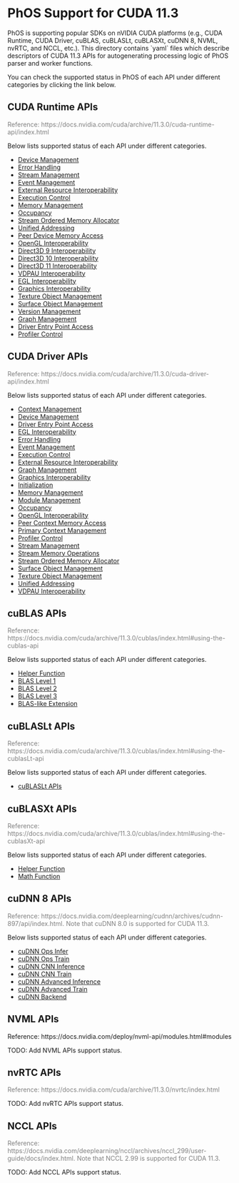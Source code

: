 <h1>PhOS Support for CUDA 11.3</h1>

<p>
PhOS is supporting popular SDKs on nVIDIA CUDA platforms (e.g., CUDA Runtime, CUDA Driver, cuBLAS, cuBLASLt, cuBLASXt, cuDNN 8, NVML, nvRTC, and NCCL, etc.). This directory contains `yaml` files which describe descriptors of CUDA 11.3 APIs for autogenerating processing logic of PhOS parser and worker functions.

<p>
You can check the supported status in PhOS of each API under different categories by clicking the link below.


<h2>CUDA Runtime APIs</h2>
<p style="color:grey;">
Reference: https://docs.nvidia.com/cuda/archive/11.3.0/cuda-runtime-api/index.html
<p>
Below lists supported status of each API under different categories.
<ul>
    <li><a href="docs/cuda_runtime/cudart_device_management.md">Device Management</a></li>
    <li><a href="docs/cuda_runtime/cudart_error_handling.md">Error Handling</a></li>
    <li><a href="docs/cuda_runtime/cudart_stream_management.md">Stream Management</a></li>
    <li><a href="docs/cuda_runtime/cudart_event_management.md">Event Management</a></li>
    <li><a href="docs/cuda_runtime/cudart_external_resource_interoperability.md">External Resource Interoperability</a></li>
    <li><a href="docs/cuda_runtime/cudart_execution_control.md">Execution Control</a></li>
    <li><a href="docs/cuda_runtime/cudart_memory_management.md">Memory Management</a></li>
    <li><a href="docs/cuda_runtime/cudart_occupancy.md">Occupancy</a></li>
    <li><a href="docs/cuda_runtime/cudart_stream_ordered_memory_allocator.md">Stream Ordered Memory Allocator</a></li>
    <li><a href="docs/cuda_runtime/cudart_unified_addressing.md">Unified Addressing</a></li>
    <li><a href="docs/cuda_runtime/cudart_peer_device_memory_access.md">Peer Device Memory Access</a></li>
    <li><a href="docs/cuda_runtime/cudart_opengl_interoperability.md">OpenGL Interoperability</a></li>
    <li><a href="docs/cuda_runtime/cudart_direct3d_9_interoperability.md">Direct3D 9 Interoperability</a></li>
    <li><a href="docs/cuda_runtime/cudart_direct3d_10_interoperability.md">Direct3D 10 Interoperability</a></li>
    <li><a href="docs/cuda_runtime/cudart_direct3d_11_interoperability.md">Direct3D 11 Interoperability</a></li>
    <li><a href="docs/cuda_runtime/cudart_vdpau_interoperability.md">VDPAU Interoperability</a></li>
    <li><a href="docs/cuda_runtime/cudart_egl_interoperability.md">EGL Interoperability</a></li>
    <li><a href="docs/cuda_runtime/cudart_graphics_interoperability.md">Graphics Interoperability</a></li>
    <li><a href="docs/cuda_runtime/cudart_texture_object_management.md">Texture Object Management</a></li>
    <li><a href="docs/cuda_runtime/cudart_surface_object_management.md">Surface Object Management</a></li>
    <li><a href="docs/cuda_runtime/cudart_version_management.md">Version Management</a></li>
    <li><a href="docs/cuda_runtime/cudart_graph_management.md">Graph Management</a></li>
    <li><a href="docs/cuda_runtime/cudart_driver_entry_point_access.md">Driver Entry Point Access</a></li>
    <li><a href="docs/cuda_runtime/cudart_profiler_control.md">Profiler Control</a></li>
</ul>


<h2>CUDA Driver APIs</h2>
<p style="color:grey;">
Reference: https://docs.nvidia.com/cuda/archive/11.3.0/cuda-driver-api/index.html
<p>
Below lists supported status of each API under different categories.
<ul>
    <li><a href="docs/cuda_driver/cudadv_context_management.md">Context Management</a></li>
    <li><a href="docs/cuda_driver/cudadv_device_management.md">Device Management</a></li>
    <li><a href="docs/cuda_driver/cudadv_driver_entry_point_access.md">Driver Entry Point Access</a></li>
    <li><a href="docs/cuda_driver/cudadv_egl_interoperability.md">EGL Interoperability</a></li>
    <li><a href="docs/cuda_driver/cudadv_error_handling.md">Error Handling</a></li>
    <li><a href="docs/cuda_driver/cudadv_event_management.md">Event Management</a></li>
    <li><a href="docs/cuda_driver/cudadv_execution_control.md">Execution Control</a></li>
    <li><a href="docs/cuda_driver/cudadv_external_resource_interoperability.md">External Resource Interoperability</a></li>
    <li><a href="docs/cuda_driver/cudadv_graph_management.md">Graph Management</a></li>
    <li><a href="docs/cuda_driver/cudadv_graphics_interoperability.md">Graphics Interoperability</a></li>
    <li><a href="docs/cuda_driver/cudadv_initialization.md">Initialization</a></li>
    <li><a href="docs/cuda_driver/cudadv_memory_management.md">Memory Management</a></li>
    <li><a href="docs/cuda_driver/cudadv_module_management.md">Module Management</a></li>
    <li><a href="docs/cuda_driver/cudadv_occupancy.md">Occupancy</a></li>
    <li><a href="docs/cuda_driver/cudadv_opengl_interoperability.md">OpenGL Interoperability</a></li>
    <li><a href="docs/cuda_driver/cudadv_peer_context_memory_access.md">Peer Context Memory Access</a></li>
    <li><a href="docs/cuda_driver/cudadv_primary_context_management.md">Primary Context Management</a></li>
    <li><a href="docs/cuda_driver/cudadv_profiler_control.md">Profiler Control</a></li>
    <li><a href="docs/cuda_driver/cudadv_stream_management.md">Stream Management</a></li>
    <li><a href="docs/cuda_driver/cudadv_stream_memory_operations.md">Stream Memory Operations</a></li>
    <li><a href="docs/cuda_driver/cudadv_stream_ordered_memory_allocator.md">Stream Ordered Memory Allocator</a></li>
    <li><a href="docs/cuda_driver/cudadv_surface_object_management.md">Surface Object Management</a></li>
    <li><a href="docs/cuda_driver/cudadv_texture_object_management.md">Texture Object Management</a></li>
    <li><a href="docs/cuda_driver/cudadv_unified_addressing.md">Unified Addressing</a></li>
    <li><a href="docs/cuda_driver/cudadv_vdpau_interoperability.md">VDPAU Interoperability</a></li>
</ul>


<h2>cuBLAS APIs</h2>
<p style="color:grey;">
Reference: https://docs.nvidia.com/cuda/archive/11.3.0/cublas/index.html#using-the-cublas-api
<p>
Below lists supported status of each API under different categories.
<ul>
    <li><a href="docs/cublas/cublas_helper_function.md">Helper Function</a></li>
    <li><a href="docs/cublas/cublas_blas_level_1.md">BLAS Level 1</a></li>
    <li><a href="docs/cublas/cublas_blas_level_2.md">BLAS Level 2</a></li>
    <li><a href="docs/cublas/cublas_blas_level_3.md">BLAS Level 3</a></li>
    <li><a href="docs/cublas/cublas_blas_like_extension.md">BLAS-like Extension</a></li>
</ul>
 

<h2>cuBLASLt APIs</h2>
<p style="color:grey;">
Reference: https://docs.nvidia.com/cuda/archive/11.3.0/cublas/index.html#using-the-cublasLt-api
<p>
Below lists supported status of each API under different categories.
<ul>
    <li><a href="docs/cublaslt/cublaslt.md">cuBLASLt APIs</a></li>
</ul>


<h2>cuBLASXt APIs</h2>
<p style="color:grey;">
Reference: https://docs.nvidia.com/cuda/archive/11.3.0/cublas/index.html#using-the-cublasXt-api
<p>
Below lists supported status of each API under different categories.
<ul>
    <li><a href="docs/cublasxt/cublasxt_helper_function.md">Helper Function</a></li>
    <li><a href="docs/cublasxt/cublasxt_math_function.md">Math Function</a></li>
</ul>


<h2>cuDNN 8 APIs</h2>
<p style="color:grey;">
Reference: https://docs.nvidia.com/deeplearning/cudnn/archives/cudnn-897/api/index.html. Note that cuDNN 8.0 is supported for CUDA 11.3.
<p>
Below lists supported status of each API under different categories.
<ul>
    <li><a href="docs/cudnn8/cudnn8_cudnn_ops_infer.md">cuDNN Ops Infer</a></li>
    <li><a href="docs/cudnn8/cudnn8_cudnn_ops_train.md">cuDNN Ops Train</a></li>
    <li><a href="docs/cudnn8/cudnn8_cudnn_cnn_infer.md">cuDNN CNN Inference</a></li>
    <li><a href="docs/cudnn8/cudnn8_cudnn_cnn_train.md">cuDNN CNN Train</a></li>
    <li><a href="docs/cudnn8/cudnn8_cudnn_adv_infer.md">cuDNN Advanced Inference</a></li>
    <li><a href="docs/cudnn8/cudnn8_cudnn_adv_train.md">cuDNN Advanced Train</a></li>
    <li><a href="docs/cudnn8/cudnn8_cudnn_backend.md">cuDNN Backend</a></li>
</ul>


<h2>NVML APIs</h2>
<p >
Reference: https://docs.nvidia.com/deploy/nvml-api/modules.html#modules
<p>
TODO: Add NVML APIs support status.


<h2>nvRTC APIs</h2>
<p style="color:grey;">
Reference: https://docs.nvidia.com/cuda/archive/11.3.0/nvrtc/index.html
<p>
TODO: Add nvRTC APIs support status.


<h2>NCCL APIs</h2>
<p style="color:grey;">
Reference: https://docs.nvidia.com/deeplearning/nccl/archives/nccl_299/user-guide/docs/index.html. Note that NCCL 2.99 is supported for CUDA 11.3.
<p>
TODO: Add NCCL APIs support status.
